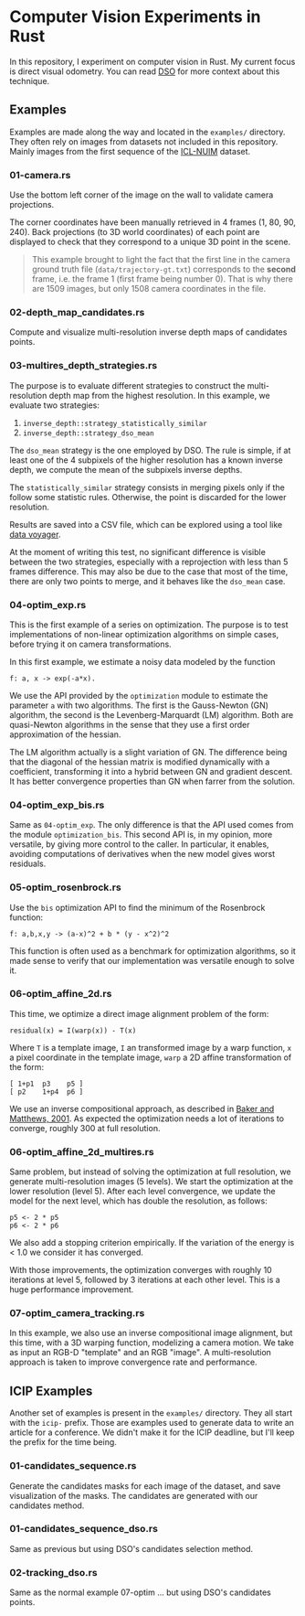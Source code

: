 # Computer Vision Experiments in Rust

In this repository, I experiment on computer vision in Rust.
My current focus is direct visual odometry.
You can read [DSO][dso] for more context about this technique.

[dso]: https://github.com/JakobEngel/dso

## Examples

Examples are made along the way and located in the `examples/` directory.
They often rely on images from datasets not included in this repository.
Mainly images from the first sequence of the [ICL-NUIM][icl-nuim] dataset.

[icl-nuim]: https://www.doc.ic.ac.uk/~ahanda/VaFRIC/iclnuim.html

### 01-camera.rs

Use the bottom left corner of the image on the wall
to validate camera projections.

The corner coordinates have been manually retrieved in 4 frames (1, 80, 90, 240).
Back projections (to 3D world coordinates) of each point are displayed to check that
they correspond to a unique 3D point in the scene.

> This example brought to light the fact that the first line in the camera
> ground truth file (`data/trajectory-gt.txt`) corresponds to the **second**
> frame, i.e. the frame 1 (first frame being number 0).
> That is why there are 1509 images, but only 1508 camera coordinates in the file.

### 02-depth_map_candidates.rs

Compute and visualize multi-resolution inverse depth maps of candidates points.

### 03-multires_depth_strategies.rs

The purpose is to evaluate different strategies to construct the multi-resolution
depth map from the highest resolution.
In this example, we evaluate two strategies:

1. `inverse_depth::strategy_statistically_similar`
2. `inverse_depth::strategy_dso_mean`

The `dso_mean` strategy is the one employed by DSO.
The rule is simple, if at least one of the 4 subpixels of the higher resolution
has a known inverse depth,
we compute the mean of the subpixels inverse depths.

The `statistically_similar` strategy consists in merging pixels
only if the follow some statistic rules.
Otherwise, the point is discarded for the lower resolution.

Results are saved into a CSV file,
which can be explored using a tool like [data voyager][data-voyager].

At the moment of writing this test, no significant difference is visible
between the two strategies, especially with a reprojection
with less than 5 frames difference.
This may also be due to the case that most of the time,
there are only two points to merge, and it behaves like the `dso_mean` case.

[data-voyager]: http://vega.github.io/voyager/

### 04-optim_exp.rs

This is the first example of a series on optimization.
The purpose is to test implementations of non-linear optimization algorithms
on simple cases, before trying it on camera transformations.

In this first example, we estimate a noisy data modeled by the function

```
f: a, x -> exp(-a*x).
```

We use the API provided by the `optimization` module to estimate
the parameter `a` with two algorithms.
The first is the Gauss-Newton (GN) algorithm,
the second is the Levenberg-Marquardt (LM) algorithm.
Both are quasi-Newton algorithms in the sense that they use
a first order approximation of the hessian.

The LM algorithm actually is a slight variation of GN.
The difference being that the diagonal of the hessian matrix
is modified dynamically with a coefficient,
transforming it into a hybrid between GN and gradient descent.
It has better convergence properties than GN when farrer from the solution.

### 04-optim_exp_bis.rs

Same as `04-optim_exp`.
The only difference is that the API used comes from the module `optimization_bis`.
This second API is, in my opinion, more versatile,
by giving more control to the caller.
In particular, it enables, avoiding computations of derivatives
when the new model gives worst residuals.

### 05-optim_rosenbrock.rs

Use the `bis` optimization API to find the minimum of the Rosenbrock function:

```
f: a,b,x,y -> (a-x)^2 + b * (y - x^2)^2
```

This function is often used as a benchmark for optimization algorithms,
so it made sense to verify that our implementation was versatile enough to solve it.

### 06-optim_affine_2d.rs

This time, we optimize a direct image alignment problem of the form:

```
residual(x) = I(warp(x)) - T(x)
```

Where `T` is a template image,
`I` an transformed image by a warp function,
`x` a pixel coordinate in the template image,
`warp` a 2D affine transformation of the form:

```
[ 1+p1  p3    p5 ]
[ p2    1+p4  p6 ]
```

We use an inverse compositional approach,
as described in [Baker and Matthews, 2001][baker-matthews].
As expected the optimization needs a lot of iterations to converge,
roughly 300 at full resolution.

[baker-matthews]: www.ncorr.com/download/publications/bakerunify.pdf

### 06-optim_affine_2d_multires.rs

Same problem, but instead of solving the optimization at full resolution,
we generate multi-resolution images (5 levels).
We start the optimization at the lower resolution (level 5).
After each level convergence, we update the model for the next level,
which has double the resolution, as follows:

```
p5 <- 2 * p5
p6 <- 2 * p6
```

We also add a stopping criterion empirically.
If the variation of the energy is < 1.0 we
consider it has converged.

With those improvements, the optimization converges with roughly 10 iterations
at level 5, followed by 3 iterations at each other level.
This is a huge performance improvement.

### 07-optim_camera_tracking.rs

In this example, we also use an inverse compositional image alignment,
but this time, with a 3D warping function, modelizing a camera motion.
We take as input an RGB-D "template" and an RGB "image".
A multi-resolution approach is taken to improve convergence rate and performance.

## ICIP Examples

Another set of examples is present in the `examples/` directory.
They all start with the `icip-` prefix.
Those are examples used to generate data to write an article for a conference.
We didn't make it for the ICIP deadline,
but I'll keep the prefix for the time being.

### 01-candidates_sequence.rs

Generate the candidates masks for each image of the dataset,
and save visualization of the masks.
The candidates are generated with our candidates method.

### 01-candidates_sequence_dso.rs

Same as previous but using DSO's candidates selection method.

### 02-tracking_dso.rs

Same as the normal example 07-optim ... but using DSO's candidates points.

